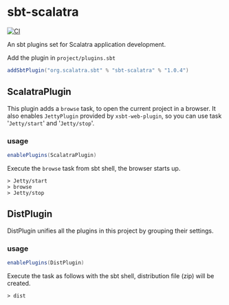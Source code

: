sbt-scalatra
============

[![CI](https://github.com/scalatra/sbt-scalatra/actions/workflows/scala.yml/badge.svg)](https://github.com/scalatra/sbt-scalatra/actions/workflows/scala.yml)

An sbt plugins set for Scalatra application development.

Add the plugin in `project/plugins.sbt`

```scala
addSbtPlugin("org.scalatra.sbt" % "sbt-scalatra" % "1.0.4")
```

## ScalatraPlugin

This plugin adds a `browse` task, to open the current project in a browser.
It also enables `JettyPlugin` provided by `xsbt-web-plugin`,
so you can use task '`Jetty/start`' and '`Jetty/stop`'.

### usage

```scala
enablePlugins(ScalatraPlugin)
```

Execute the `browse` task from sbt shell, the browser starts up.

```
> Jetty/start
> browse
> Jetty/stop
```

## DistPlugin

DistPlugin unifies all the plugins in this project by grouping their settings.

### usage

```scala
enablePlugins(DistPlugin)
```

Execute the task as follows with the sbt shell, distribution file (zip) will be created.

```
> dist
```
